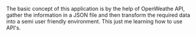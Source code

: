 The basic concept of this application is by the help of OpenWeathe API, gather the information in a JSON file and then
transform the required data into a semi user friendly environment. This just me learning how to use API's.
